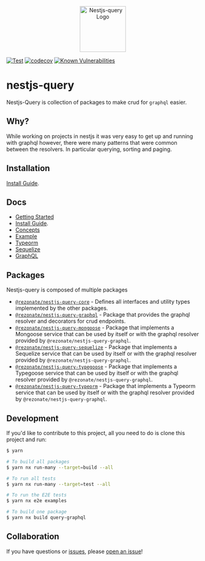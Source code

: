 <p align="center">
  <a href="https://tripss.github.io/nestjs-query" target="blank"><img src="https://tripss.github.io/nestjs-query/img/logo.svg" width="120" alt="Nestjs-query Logo" /></a>
</p>

[![Test](https://github.com/Rezonate-io/nestjs-query/actions/workflows/test.yml/badge.svg?branch=master)](https://github.com/Rezonate-io/nestjs-query/actions/workflows/test.yml)
[![codecov](https://codecov.io/gh/TriPSs/nestjs-query/branch/master/graph/badge.svg?token=29EX71ID2P)](https://codecov.io/gh/TriPSs/nestjs-query)
[![Known Vulnerabilities](https://snyk.io/test/github/tripss/nestjs-query/badge.svg?targetFile=package.json)](https://snyk.io/test/github/tripss/nestjs-query?targetFile=package.json)

# nestjs-query

Nestjs-Query is collection of packages to make crud for `graphql` easier.

## Why?

While working on projects in nestjs it was very easy to get up and running with graphql however, there were many patterns that were common between the resolvers. In particular querying, sorting and paging.  

## Installation

[Install Guide](https://tripss.github.io/nestjs-query/docs/introduction/install).

## Docs

* [Getting Started](https://tripss.github.io/nestjs-query/docs/introduction/getting-started)
* [Install Guide](https://tripss.github.io/nestjs-query/docs/introduction/install).
* [Concepts](https://tripss.github.io/nestjs-query/docs/introduction/concepts)
* [Example](https://tripss.github.io/nestjs-query/docs/introduction/example)
* [Typeorm](https://tripss.github.io/nestjs-query/docs/persistence/typeorm/getting-started)
* [Sequelize](https://tripss.github.io/nestjs-query/docs/persistence/sequelize/getting-started)
* [GraphQL](https://tripss.github.io/nestjs-query/docs/graphql/resolvers)

## Packages

Nestjs-query is composed of multiple packages

* [`@rezonate/nestjs-query-core`](https://github.com/Rezonate-io/nestjs-query/tree/master/packages/core) - Defines all interfaces and utility types implemented by the other packages.
* [`@rezonate/nestjs-query-graphql`](https://github.com/Rezonate-io/nestjs-query/tree/master/packages/query-graphql) - Package that provides the graphql resolver and decorators for crud endpoints.
* [`@rezonate/nestjs-query-mongoose`](https://github.com/Rezonate-io/nestjs-query/tree/master/packages/query-typeorm) - Package that implements a Mongoose service that can be used by itself or with the graphql resolver provided by `@rezonate/nestjs-query-graphql`.
* [`@rezonate/nestjs-query-sequelize`](https://github.com/Rezonate-io/nestjs-query/tree/master/packages/query-sequelize) - Package that implements a Sequelize service that can be used by itself or with the graphql resolver provided by `@rezonate/nestjs-query-graphql`.
* [`@rezonate/nestjs-query-typegoose`](https://github.com/Rezonate-io/nestjs-query/tree/master/packages/query-typegoose) - Package that implements a Typegoose service that can be used by itself or with the graphql resolver provided by `@rezonate/nestjs-query-graphql`.
* [`@rezonate/nestjs-query-typeorm`](https://github.com/Rezonate-io/nestjs-query/tree/master/packages/query-typeorm) - Package that implements a Typeorm service that can be used by itself or with the graphql resolver provided by `@rezonate/nestjs-query-graphql`.

## Development

If you'd like to contribute to this project, all you need to do is clone this project and run:

```bash
$ yarn

# To build all packages
$ yarn nx run-many --target=build --all

# To run all tests
$ yarn nx run-many --target=test --all

# To run the E2E tests
$ yarn nx e2e examples

# To build one package
$ yarn nx build query-graphql
```

## Collaboration

If you have questions or [issues](https://github.com/Rezonate-io/nestjs-query/issues), please [open an issue](https://github.com/Rezonate-io/nestjs-query/issues/new)!